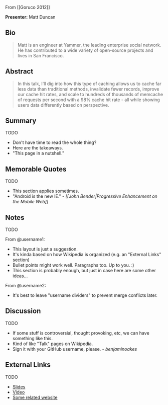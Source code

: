 From [[Goruco 2012]]

**Presenter:** Matt Duncan

## Bio

> Matt is an engineer at Yammer, the leading enterprise social network. He has contributed to a wide variety of open-source projects and lives in San Francisco.

## Abstract

> In this talk, I'll dig into how this type of caching allows us to cache far less data than traditional methods, invalidate fewer records, improve our cache hit rates, and scale to hundreds of thousands of memcache of requests per second with a 98% cache hit rate - all while showing users data differently based on perspective.

## Summary

TODO

* Don't have time to read the whole thing?
* Here are the takeaways.
* "This page in a nutshell."

## Memorable Quotes

TODO

* This section applies sometimes.
* "Android is the new IE." - _[[John Bender|Progressive Enhancement on the Mobile Web]]_

## Notes

TODO

From @username1:

* This layout is just a suggestion.
* It's kinda based on how Wikipedia is organized (e.g. an "External Links" section)
* Bullet points might work well.  Paragraphs too.  Up to you.  :)
* This section is probably enough, but just in case here are some other ideas...

From @username2:

* It's best to leave "username dividers" to prevent merge conflicts later.

## Discussion

TODO

* If some stuff is controversial, thought provoking, etc, we can have something like this.
* Kind of like "Talk" pages on Wikipedia.
* Sign it with your GitHub username, please.  - _benjaminoakes_

## External Links

TODO

* [Slides](http://www.example.com/)
* [Video](http://www.example.com/)
* [Some related website](http://www.example.com/)